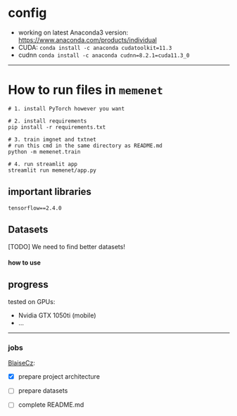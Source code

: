 # config

- working on latest Anaconda3 version: https://www.anaconda.com/products/individual
- CUDA: `conda install -c anaconda cudatoolkit=11.3`
- cudnn `conda install -c anaconda cudnn=8.2.1=cuda11.3_0`
---

# How to run files in `memenet`

```
# 1. install PyTorch however you want

# 2. install requirements
pip install -r requirements.txt

# 3. train imgnet and txtnet
# run this cmd in the same directory as README.md
python -m memenet.train

# 4. run streamlit app
streamlit run memenet/app.py
```

## important libraries

`tensorflow==2.4.0`

## Datasets
[TODO]
We need to find better datasets!

#### how to use

## progress
tested on GPUs:

- Nvidia GTX 1050ti (mobile)
- ...

---

### jobs

[BlaiseCz](https://github.com/BlaiseCz):
- [x] prepare project architecture
- [ ] prepare datasets
- [ ] complete README.md




